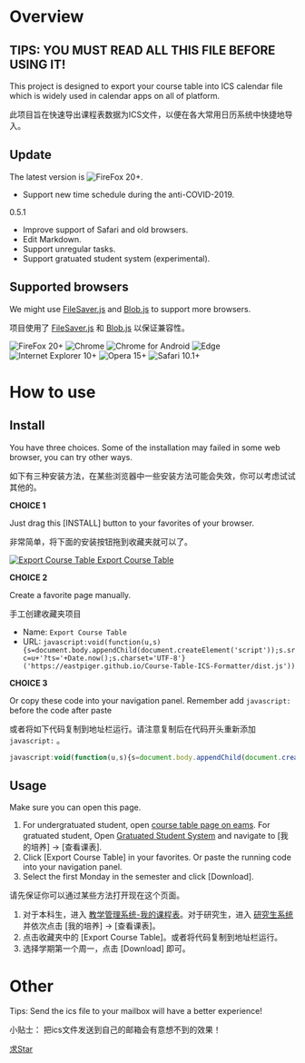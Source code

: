 # Overview

## TIPS: YOU MUST READ ALL THIS FILE BEFORE USING IT!

This project is designed to export your course table into ICS calendar file which is widely used in calendar apps on all of platform.

此项目旨在快速导出课程表数据为ICS文件，以便在各大常用日历系统中快捷地导入。

## Update

The latest version is ![FireFox 20+](https://img.shields.io/badge/Version-0.6-green.svg).
- Support new time schedule during the anti-COVID-2019.

0.5.1
- Improve support of Safari and old browsers.
- Edit Markdown.
- Support unregular tasks.
- Support gratuated student system (experimental).

## Supported browsers

We might use [FileSaver.js](https://github.com/eligrey/FileSaver.js) and [Blob.js](https://github.com/eligrey/Blob.js) to support more browsers.

项目使用了 [FileSaver.js](https://github.com/eligrey/FileSaver.js) 和 [Blob.js](https://github.com/eligrey/Blob.js) 以保证兼容性。

![FireFox 20+](https://img.shields.io/badge/FireFox%2020%2B-Support-green.svg)
![Chrome](https://img.shields.io/badge/Chrome-Support-green.svg)
![Chrome for Android](https://img.shields.io/badge/Chrome%20for%20Android-Support-green.svg)
![Edge](https://img.shields.io/badge/Edge-Support-green.svg)
![Internet Explorer 10+](https://img.shields.io/badge/Internet%20Explorer%2010%2B-Support-green.svg)
![Opera 15+](https://img.shields.io/badge/Opera%2015%2B-Support-green.svg)
![Safari 10.1+](https://img.shields.io/badge/Safari%2010.1%2B-Support-green.svg)

# How to use

## Install

You have three choices. Some of the installation may failed in some web browser, you can try other ways.

如下有三种安装方法，在某些浏览器中一些安装方法可能会失效，你可以考虑试试其他的。

**CHOICE 1**

Just drag this [INSTALL] button to your favorites of your browser.

非常简单，将下面的安装按钮拖到收藏夹就可以了。

[![Export Course Table](installbutton.png) Export Course Table](javascript:void(function(u,s){s=document.body.appendChild(document.createElement('script'));s.src=u+'?ts='+Date.now();s.charset='UTF-8'}('https://eastpiger.github.io/Course-Table-ICS-Formatter/dist.js')))

**CHOICE 2**

Create a favorite page manually.

手工创建收藏夹项目

- Name:  `Export Course Table`
- URL:  `javascript:void(function(u,s){s=document.body.appendChild(document.createElement('script'));s.src=u+'?ts='+Date.now();s.charset='UTF-8'}('https://eastpiger.github.io/Course-Table-ICS-Formatter/dist.js'))`

**CHOICE 3**

Or copy these code into your navigation panel. Remember add ```javascript:``` before the code after paste

或者将如下代码复制到地址栏运行。请注意复制后在代码开头重新添加 ```javascript:``` 。

``` javascript
javascript:void(function(u,s){s=document.body.appendChild(document.createElement('script'));s.src=u+'?ts='+Date.now();s.charset='UTF-8'}('https://eastpiger.github.io/Course-Table-ICS-Formatter/dist.js'))
```

## Usage

Make sure you can open this page.

1. For undergratuated student, open [course table page on eams](http://ids.shanghaitech.edu.cn/authserver/login?service=http%3A%2F%2Feams.shanghaitech.edu.cn%2Feams%2FcourseTableForStd.action). For gratuated student, Open [Gratuated Student System](http://grad.shanghaitech.edu.cn) and navigate to [我的培养] -> [查看课表].
2. Click [Export Course Table] in your favorites. Or paste the running code into your navigation panel.
3. Select the first Monday in the semester and click [Download].

请先保证你可以通过某些方法打开现在这个页面。

1. 对于本科生，进入 [教学管理系统-我的课程表](http://ids.shanghaitech.edu.cn/authserver/login?service=http%3A%2F%2Feams.shanghaitech.edu.cn%2Feams%2FcourseTableForStd.action)。对于研究生，进入 [研究生系统](http://grad.shanghaitech.edu.cn) 并依次点击 [我的培养] -> [查看课表]。
2. 点击收藏夹中的 [Export Course Table]。或者将代码复制到地址栏运行。
3. 选择学期第一个周一，点击 [Download] 即可。

# Other

Tips: Send the ics file to your mailbox will have a better experience!

小贴士： 把ics文件发送到自己的邮箱会有意想不到的效果！

[求Star](https://github.com/eastpiger/Course-Table-ICS-Formatter)
